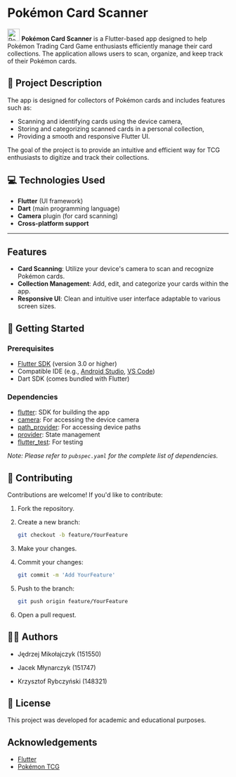 # Pokémon Card Scanner


<img src="https://raw.githubusercontent.com/PokeAPI/sprites/master/sprites/items/poke-ball.png" alt="Pokeball" width="28"/> **Pokémon Card Scanner** is a Flutter-based app designed to help Pokémon Trading Card Game enthusiasts efficiently manage their card collections. The application allows users to scan, organize, and keep track of their Pokémon cards.

## 📱 Project Description

The app is designed for collectors of Pokémon cards and includes features such as:
- Scanning and identifying cards using the device camera,
- Storing and categorizing scanned cards in a personal collection,
- Providing a smooth and responsive Flutter UI.

The goal of the project is to provide an intuitive and efficient way for TCG enthusiasts to digitize and track their collections.

## 💻 Technologies Used

- **Flutter** (UI framework)
- **Dart** (main programming language)
- **Camera** plugin (for card scanning)
- **Cross-platform support**

---

## Features

- **Card Scanning**: Utilize your device's camera to scan and recognize Pokémon cards.
- **Collection Management**: Add, edit, and categorize your cards within the app.
- **Responsive UI**: Clean and intuitive user interface adaptable to various screen sizes.

## 🚀 Getting Started

### Prerequisites

- [Flutter SDK](https://flutter.dev/docs/get-started/install) (version 3.0 or higher)
- Compatible IDE (e.g., [Android Studio](https://developer.android.com/studio), [VS Code](https://code.visualstudio.com/))
- Dart SDK (comes bundled with Flutter)

### Dependencies

- [flutter](https://pub.dev/packages/flutter): SDK for building the app
- [camera](https://pub.dev/packages/camera): For accessing the device camera
- [path_provider](https://pub.dev/packages/path_provider): For accessing device paths
- [provider](https://pub.dev/packages/provider): State management
- [flutter_test](https://pub.dev/packages/flutter_test): For testing

*Note: Please refer to `pubspec.yaml` for the complete list of dependencies.*

## 🧠 Contributing

Contributions are welcome! If you'd like to contribute:

1. Fork the repository.
2. Create a new branch:

   ```bash
   git checkout -b feature/YourFeature
   ```

3. Make your changes.
4. Commit your changes:

   ```bash
   git commit -m 'Add YourFeature'
   ```

5. Push to the branch:

   ```bash
   git push origin feature/YourFeature
   ```

6. Open a pull request.

## 👨‍💻 Authors

- Jędrzej Mikołajczyk (151550)

- Jacek Młynarczyk (151747)

- Krzysztof Rybczyński (148321)

## 📄 License

This project was developed for academic and educational purposes.

## Acknowledgements

- [Flutter](https://flutter.dev/)
- [Pokémon TCG](https://www.pokemon.com/us/pokemon-tcg/)

